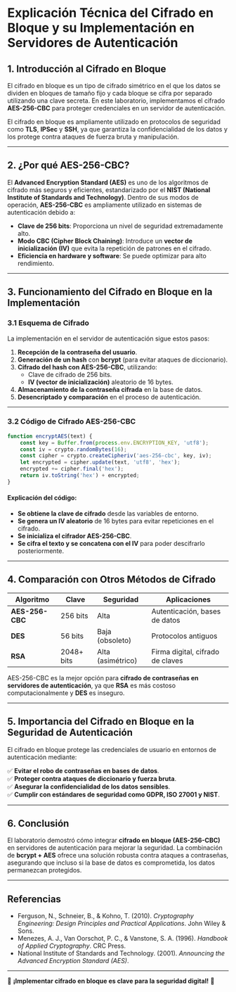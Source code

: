 # **Explicación Técnica del Cifrado en Bloque y su Implementación en Servidores de Autenticación**

## **1. Introducción al Cifrado en Bloque**
El cifrado en bloque es un tipo de cifrado simétrico en el que los datos se dividen en bloques de tamaño fijo y cada bloque se cifra por separado utilizando una clave secreta. En este laboratorio, implementamos el cifrado **AES-256-CBC** para proteger credenciales en un servidor de autenticación.

El cifrado en bloque es ampliamente utilizado en protocolos de seguridad como **TLS**, **IPSec** y **SSH**, ya que garantiza la confidencialidad de los datos y los protege contra ataques de fuerza bruta y manipulación.

---

## **2. ¿Por qué AES-256-CBC?**
El **Advanced Encryption Standard (AES)** es uno de los algoritmos de cifrado más seguros y eficientes, estandarizado por el **NIST (National Institute of Standards and Technology)**. Dentro de sus modos de operación, **AES-256-CBC** es ampliamente utilizado en sistemas de autenticación debido a:

- **Clave de 256 bits**: Proporciona un nivel de seguridad extremadamente alto.
- **Modo CBC (Cipher Block Chaining)**: Introduce un **vector de inicialización (IV)** que evita la repetición de patrones en el cifrado.
- **Eficiencia en hardware y software**: Se puede optimizar para alto rendimiento.

---

## **3. Funcionamiento del Cifrado en Bloque en la Implementación**
### **3.1 Esquema de Cifrado**
La implementación en el servidor de autenticación sigue estos pasos:

1. **Recepción de la contraseña del usuario**.
2. **Generación de un hash** con **bcrypt** (para evitar ataques de diccionario).
3. **Cifrado del hash con AES-256-CBC**, utilizando:
   - Clave de cifrado de 256 bits.
   - **IV (vector de inicialización)** aleatorio de 16 bytes.
4. **Almacenamiento de la contraseña cifrada** en la base de datos.
5. **Desencriptado y comparación** en el proceso de autenticación.

---

### **3.2 Código de Cifrado AES-256-CBC**
```js
function encryptAES(text) {
    const key = Buffer.from(process.env.ENCRYPTION_KEY, 'utf8');
    const iv = crypto.randomBytes(16);
    const cipher = crypto.createCipheriv('aes-256-cbc', key, iv);
    let encrypted = cipher.update(text, 'utf8', 'hex');
    encrypted += cipher.final('hex');
    return iv.toString('hex') + encrypted;
}
```
#### **Explicación del código**:
- **Se obtiene la clave de cifrado** desde las variables de entorno.
- **Se genera un IV aleatorio** de 16 bytes para evitar repeticiones en el cifrado.
- **Se inicializa el cifrador AES-256-CBC**.
- **Se cifra el texto y se concatena con el IV** para poder descifrarlo posteriormente.

---

## **4. Comparación con Otros Métodos de Cifrado**
| Algoritmo | Clave | Seguridad | Aplicaciones |
|-----------|-------|-----------|--------------|
| **AES-256-CBC** | 256 bits | Alta | Autenticación, bases de datos |
| **DES** | 56 bits | Baja (obsoleto) | Protocolos antiguos |
| **RSA** | 2048+ bits | Alta (asimétrico) | Firma digital, cifrado de claves |

AES-256-CBC es la mejor opción para **cifrado de contraseñas en servidores de autenticación**, ya que **RSA** es más costoso computacionalmente y **DES** es inseguro.

---

## **5. Importancia del Cifrado en Bloque en la Seguridad de Autenticación**
El cifrado en bloque protege las credenciales de usuario en entornos de autenticación mediante:

✅ **Evitar el robo de contraseñas en bases de datos**.  
✅ **Proteger contra ataques de diccionario y fuerza bruta**.  
✅ **Asegurar la confidencialidad de los datos sensibles**.  
✅ **Cumplir con estándares de seguridad como GDPR, ISO 27001 y NIST**.  

---

## **6. Conclusión**
El laboratorio demostró cómo integrar **cifrado en bloque (AES-256-CBC)** en servidores de autenticación para mejorar la seguridad. La combinación de **bcrypt + AES** ofrece una solución robusta contra ataques a contraseñas, asegurando que incluso si la base de datos es comprometida, los datos permanezcan protegidos.

---

## **Referencias**
- Ferguson, N., Schneier, B., & Kohno, T. (2010). *Cryptography Engineering: Design Principles and Practical Applications*. John Wiley & Sons.  
- Menezes, A. J., Van Oorschot, P. C., & Vanstone, S. A. (1996). *Handbook of Applied Cryptography*. CRC Press.  
- National Institute of Standards and Technology. (2001). *Announcing the Advanced Encryption Standard (AES)*.  

---

🔐 **¡Implementar cifrado en bloque es clave para la seguridad digital!** 🚀
